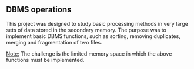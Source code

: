 <h2>DBMS operations</h2>

This project was designed to study basic processing methods in very large sets of data stored in the secondary memory. The purpose was to implement basic DBMS functions, such as sorting, removing duplicates, merging and fragmentation of two files. 

<u>Note:</u> The challenge is the limited memory space in which the above functions must be implemented.
